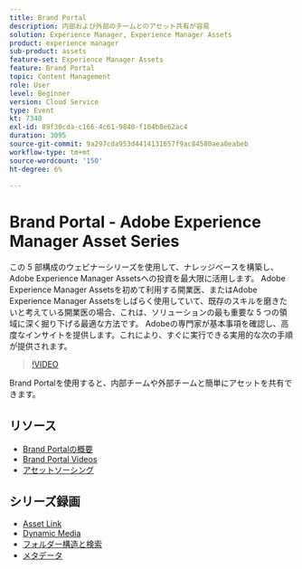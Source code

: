 ```yaml
---
title: Brand Portal
description: 内部および外部のチームとのアセット共有が容易
solution: Experience Manager, Experience Manager Assets
product: experience manager
sub-product: assets
feature-set: Experience Manager Assets
feature: Brand Portal
topic: Content Management
role: User
level: Beginner
version: Cloud Service
type: Event
kt: 7340
exl-id: 89f30cda-c166-4c61-9840-f104b8e62ac4
duration: 3095
source-git-commit: 9a297cda953d4414131657f9ac84580aea0eabeb
workflow-type: tm+mt
source-wordcount: '150'
ht-degree: 6%

---
```


# Brand Portal - Adobe Experience Manager Asset Series

この 5 部構成のウェビナーシリーズを使用して、ナレッジベースを構築し、Adobe Experience Manager Assetsへの投資を最大限に活用します。 Adobe Experience Manager Assetsを初めて利用する開業医、またはAdobe Experience Manager Assetsをしばらく使用していて、既存のスキルを磨きたいと考えている開業医の場合、これは、ソリューションの最も重要な 5 つの領域に深く掘り下げる最適な方法です。 Adobeの専門家が基本事項を確認し、高度なインサイトを提供します。これにより、すぐに実行できる実用的な次の手順が提供されます。

>[!VIDEO](https://video.tv.adobe.com/v/332133/?quality=12&learn=on&hidetitle=true)

Brand Portalを使用すると、内部チームや外部チームと簡単にアセットを共有できます。

## リソース

* [Brand Portalの概要](https://experienceleague.adobe.com/docs/experience-manager-brand-portal/using/introduction/brand-portal.html?lang=ja)
* [Brand Portal Videos](https://experienceleague.adobe.com/docs/experience-manager-learn/assets/sharing/brand-portal/brand-portal.html)
* [アセットソーシング](https://experienceleague.adobe.com/docs/experience-manager-brand-portal/using/asset-sourcing-in-brand-portal/brand-portal-asset-sourcing.html?lang=ja)

## シリーズ録画

* [Asset Link](asset-link.md)
* [Dynamic Media](dynamic-media.md)
* [フォルダー構造と検索](folder-structure-search.md)
* [メタデータ](metadata.md)
